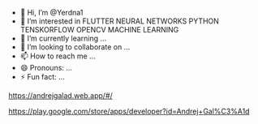 - 👋 Hi, I’m @Yerdna1
- 👀 I’m interested in FLUTTER NEURAL NETWORKS PYTHON TENSKORFLOW OPENCV MACHINE LEARNING
- 🌱 I’m currently learning ...
- 💞️ I’m looking to collaborate on ...
- 📫 How to reach me ...
- 😄 Pronouns: ...
- ⚡ Fun fact: ...

  
https://andrejgalad.web.app/#/


https://play.google.com/store/apps/developer?id=Andrej+Gal%C3%A1d
<!---
Yerdna1/Yerdna1 is a ✨ special ✨ repository because its `README.md` (this file) appears on your GitHub profile.
You can click the Preview link to take a look at your changes.
--->
